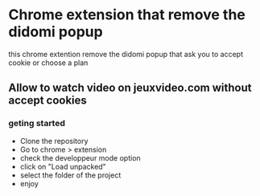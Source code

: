 # Chrome extension that remove the didomi popup

this chrome extention remove the didomi popup that ask you to accept cookie or choose a plan

## Allow to watch video on jeuxvideo.com without accept cookies

### geting started 

* Clone the repository
* Go to chrome > extension
* check the developpeur mode option
* click on "Load unpacked"
* select the folder of the project
* enjoy